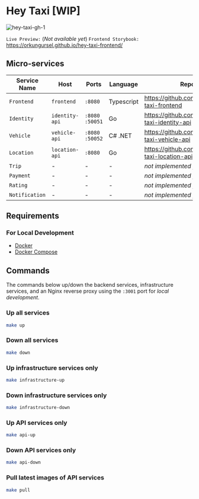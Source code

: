 # Hey Taxi [WIP]

![hey-taxi-gh-1](https://user-images.githubusercontent.com/288159/168313473-dcd0e484-d22d-404e-abf4-45d4ccb70c35.png)

`Live Preview:` (*Not available yet*)
`Frontend Storybook:` https://orkungursel.github.io/hey-taxi-frontend/

## Micro-services

  | Service Name   | Host           | Ports            | Language   | Repository          |
  | ------------   | -------------- | ---------------- | ---------- | ------------------- |
  | `Frontend`     | `frontend`     | `:8080`          | Typescript | https://github.com/orkungursel/hey-taxi-frontend |
  | `Identity`     | `identity-api` | `:8080` `:50051` | Go         | https://github.com/orkungursel/hey-taxi-identity-api |
  | `Vehicle`      | `vehicle-api`  | `:8080` `:50052` | C# .NET    | https://github.com/orkungursel/hey-taxi-vehicle-api |
  | `Location`     | `location-api` | `:8080`          | Go         | https://github.com/orkungursel/hey-taxi-location-api |
  | `Trip`         | -              | -                | -          | *not implemented yet* |
  | `Payment`      | -              | -                | -          | *not implemented yet* |
  | `Rating`       | -              | -                | -          | *not implemented yet* |
  | `Notification` | -              | -                | -          | *not implemented yet* |

## Requirements
### For Local Development
  - [Docker](https://www.docker.com/)
  - [Docker Compose](https://docs.docker.com/compose/install/)

## Commands

The commands below up/down the backend services, infrastructure services, and an Nginx reverse proxy using the `:3001` port for *local development*.

### Up all services

```bash
make up
```

### Down all services

```bash
make down
```

### Up infrastructure services only

```bash
make infrastructure-up
```

### Down infrastructure services only

```bash
make infrastructure-down
```

### Up API services only

```bash
make api-up
```

### Down API services only

```bash
make api-down
```

### Pull latest images of API services

```bash
make pull
```